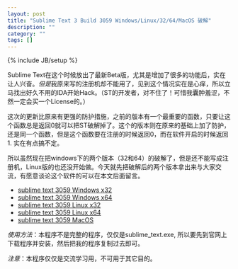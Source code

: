 ```yaml
---
layout: post
title: "Sublime Text 3 Build 3059 Windows/Linux/32/64/MacOS 破解"
description: ""
category: ""
tags: []
---
```

{% include JB/setup %}

Sublime Text在这个时候放出了最新Beta版，尤其是增加了很多的功能后，实在让人兴奋。*但是*我原来写的注册机却不能用了，见到这个情况实在是心痒，所以立马找出好久不用的IDA开始Hack。（ST的开发者，对不住了！可惜我囊肿羞涩，不然一定会买一个License的。）    

这次的更新比原来有更强的防护措施，之前的版本有一个最重要的函数，只要让这个函数总是返回0就可以把ST破解掉了。这个的版本则在原来的基础上加了防护，还是同一个函数，但是这个函数要在注册的时候返回0，而在软件开启的时候返回1. 实在有点搞不定。    

所以虽然现在把windows下的两个版本（32和64）的破解了，但是还不能写成注册机，Linux版的也还没开始做。今天就先把破解后的两个版本拿出来与大家交流，有愿意谈论这个软件的可以在本文后面留言。    

* [sublime text 3059 Windows x32](http://yun.baidu.com/share/link?shareid=3772766860&uk=2986591212)
* [sublime text 3059 Windows x64](http://yun.baidu.com/share/link?shareid=3780798375&uk=2986591212)
* [sublime text 3059 Linux x32](http://yun.baidu.com/share/link?shareid=581818016&uk=2986591212)
* [sublime text 3059 Linux x64](http://yun.baidu.com/share/link?shareid=584282963&uk=2986591212)
* [sublime text 3059 MacOS](http://yun.baidu.com/share/link?shareid=1789397571&uk=2986591212)

*使用方法*：本程序不是完整的程序，仅仅是sublime_text.exe, 所以要先到官网上下载程序并安装，然后把我的程序复制过去即可。    

*注意*：本程序仅仅是交流学习用，不可用于其它目的。
